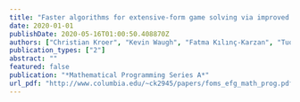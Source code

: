 ```yaml
---
title: "Faster algorithms for extensive-form game solving via improved smoothing functions"
date: 2020-01-01
publishDate: 2020-05-16T01:00:50.408870Z
authors: ["Christian Kroer", "Kevin Waugh", "Fatma Kılınç-Karzan", "Tuomas Sandholm"]
publication_types: ["2"]
abstract: ""
featured: false
publication: "*Mathematical Programming Series A*"
url_pdf: "http://www.columbia.edu/~ck2945/papers/foms_efg_math_prog.pdf"
---
```


